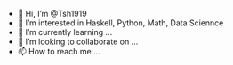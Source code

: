 - 👋 Hi, I’m @Tsh1919
- 👀 I’m interested in Haskell, Python, Math, Data Sciennce  
- 🌱 I’m currently learning ...
- 💞️ I’m looking to collaborate on ...
- 📫 How to reach me ...

<!---
Tsh1919/Tsh1919 is a ✨ special ✨ repository because its `README.md` (this file) appears on your GitHub profile.
You can click the Preview link to take a look at your changes.
--->
